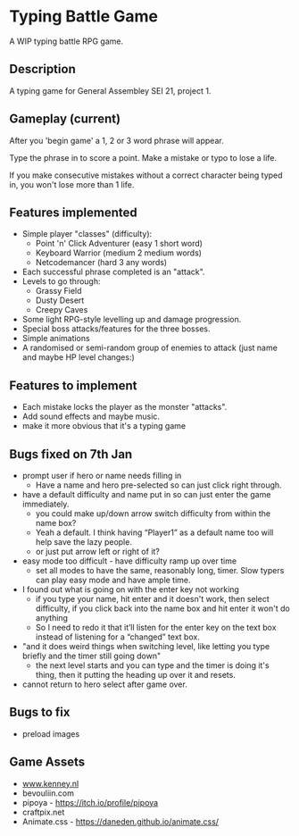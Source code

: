 # Typing Battle Game
A WIP typing battle RPG game.

## Description
A typing game for General Assembley SEI 21, project 1.

## Gameplay (current)
After you 'begin game' a 1, 2 or 3 word phrase will appear.

Type the phrase in to score a point.
Make a mistake or typo to lose a life.

If you make consecutive mistakes without a correct character being typed in, you won't lose more than 1 life.

## Features implemented
* Simple player "classes" (difficulty):
    * Point 'n' Click Adventurer (easy 1 short word)
    * Keyboard Warrior (medium 2 medium words)
    * Netcodemancer (hard 3 any words)
* Each successful phrase completed is an "attack".
* Levels to go through:
    * Grassy Field
    * Dusty Desert
    * Creepy Caves
* Some light RPG-style levelling up and damage progression.
* Special boss attacks/features for the three bosses.
* Simple animations
* A randomised or semi-random group of enemies to attack (just name and maybe HP level changes:)

## Features to implement
* Each mistake locks the player as the monster "attacks".
* Add sound effects and maybe music.
* make it more obvious that it's a typing game

## Bugs fixed on 7th Jan
* prompt user if hero or name needs filling in
    * Have a name and hero pre-selected so can just click right through.
* have a default difficulty and name put in so can just enter the game immediately.
    * you could make up/down arrow switch difficulty from within the name box?
    * Yeah a default. I think having “Player1” as a default name too will help save the lazy people.
    * or just put arrow left or right of it?
* easy mode too difficult - have difficulty ramp up over time
    * set all modes to have the same, reasonably long, timer. Slow typers can play easy mode and have ample time.
* I found out what is going on with the enter key not working
    * if you type your name, hit enter and it doesn't work, then select difficulty, if you click back into the name box and hit enter it won't do anything
    * So I need to redo it that it’ll listen for the enter key on the text box instead of listening for a “changed” text box.
* "and it does weird things when switching level, like letting you type briefly and the timer still going down"
    * the next level starts and you can type and the timer is doing it's thing, then it putting the heading up over it and resets.
* cannot return to hero select after game over.

## Bugs to fix
* preload images


## Game Assets
* www.kenney.nl
* bevouliin.com
* pipoya - https://itch.io/profile/pipoya
* craftpix.net
* Animate.css - https://daneden.github.io/animate.css/
